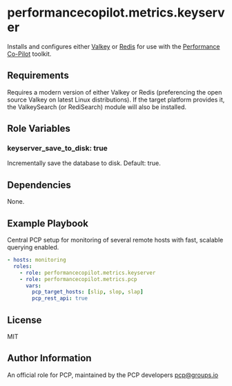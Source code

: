 # performancecopilot.metrics.keyserver

Installs and configures either [Valkey](https://valkey.io) or [Redis](https://redis.io) for use with the [Performance Co-Pilot](https://pcp.io/) toolkit.

## Requirements

Requires a modern version of either Valkey or Redis (preferencing the open source Valkey on latest Linux distributions).  If the target platform provides it, the ValkeySearch (or RediSearch) module will also be installed.

## Role Variables

### keyserver_save_to_disk: true

Incrementally save the database to disk. Default: true.

## Dependencies

None.

## Example Playbook

Central PCP setup for monitoring of several remote hosts with fast, scalable querying enabled.

```yaml
- hosts: monitoring
  roles:
    - role: performancecopilot.metrics.keyserver
    - role: performancecopilot.metrics.pcp
      vars:
        pcp_target_hosts: [slip, slop, slap]
        pcp_rest_api: true
```

## License

MIT

## Author Information

An official role for PCP, maintained by the PCP developers <pcp@groups.io>

